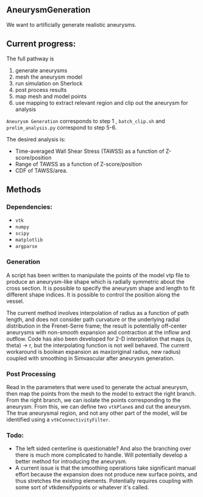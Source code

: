 
## AneurysmGeneration

We want to artificially generate realistic aneurysms. 

## Current progress: 

The full pathway is 
1. generate aneurysms 
2. mesh the aneurysm model 
3. run simulation on Sherlock
4. post process results
5. map mesh and model points 
6. use mapping to extract relevant region and clip out the aneurysm for analysis 

`Aneurysm Generation` corresponds to step 1 , `batch_clip.sh` and `prelim_analysis.py` correspond to step 5-6. 


The desired analysis is: 
* Time-averaged Wall Shear Stress (TAWSS) as a function of Z-score/position
* Range of TAWSS as a function of Z-score/position
* CDF of TAWSS/area. 

## Methods 
### Dependencies: 
* `vtk`
* `numpy`
* `scipy`
* `matplotlib`
* `argparse`

### Generation 
A script has been written to manipulate the points of the model vtp file to produce an aneurysm-like shape which is radially symmetric about the cross section. It is possible to specify the aneurysm shape and length to fit different shape indices. It is possible to control the position along the vessel. 

The current method involves interpolation of radius as a function of path length, and does not consider path curvature or the underlying radial distribution in the Frenet-Serre frame; the result is potentially off-center aneurysms with non-smooth expansion and contraction at the inflow and outflow. Code has also been developed for 2-D interpolation that maps (s, theta) -> r, but the interpolating function is not well behaved. The current workaround is boolean expansion as max(original radius, new radius) coupled with smoothing in Simvascular after aneurysm generation. 

### Post Processing
Read in the parameters that were used to generate the actual aneurysm, then map the points from the mesh to the model to extract the right branch. From the right branch, we can isolate the points corresponding to the aneurysm. From this, we can define two `vtkPlane`s and cut the aneurysm. The true aneurysmal region, and not any other part of the model, will be identified using a `vtkConnectivityFilter`. 


### Todo: 
* The left sided centerline is questionable? And also the branching over there is much more complicated to handle. Will potentially develop a better method for introducing the aneurysm. 
* A current issue is that the smoothing operations take significant manual effort because the expansion does not produce new surface points, and thus stretches the existing elements. Potentially requires coupling with some sort of vtkdensifypoints or whatever it's called. 


